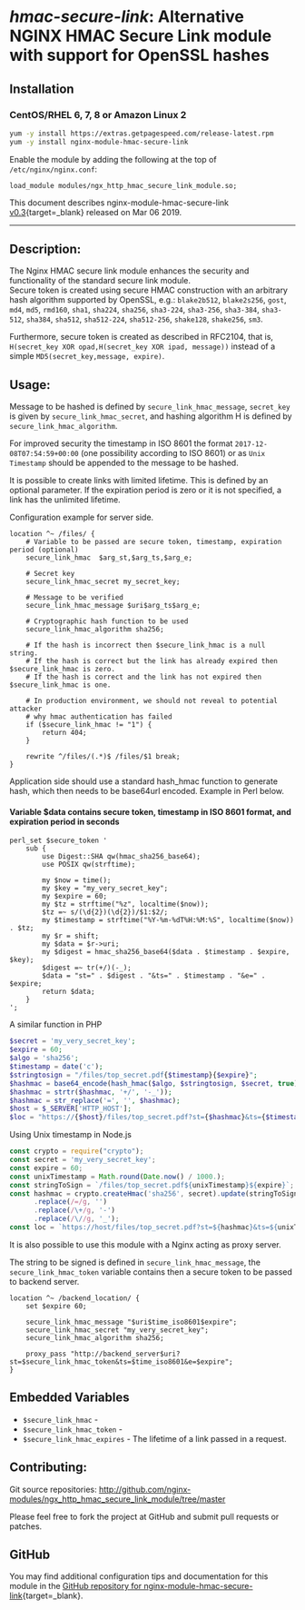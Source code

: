 # _hmac-secure-link_: Alternative NGINX HMAC Secure Link module with support for OpenSSL hashes


## Installation

### CentOS/RHEL 6, 7, 8 or Amazon Linux 2

```bash
yum -y install https://extras.getpagespeed.com/release-latest.rpm
yum -y install nginx-module-hmac-secure-link
```

Enable the module by adding the following at the top of `/etc/nginx/nginx.conf`:

```nginx
load_module modules/ngx_http_hmac_secure_link_module.so;
```


This document describes nginx-module-hmac-secure-link [v0.3](https://github.com/nginx-modules/ngx_http_hmac_secure_link_module/releases/tag/0.3){target=_blank} 
released on Mar 06 2019.
    
<hr />

## Description:

The Nginx HMAC secure link module enhances the security and functionality of the standard secure link module.  
Secure token is created using secure HMAC construction with an arbitrary hash algorithm supported by OpenSSL, e.g.:
`blake2b512`, `blake2s256`, `gost`, `md4`, `md5`, `rmd160`, `sha1`, `sha224`, `sha256`,
`sha3-224`, `sha3-256`, `sha3-384`, `sha3-512`, `sha384`, `sha512`, `sha512-224`, `sha512-256`, `shake128`, `shake256`, `sm3`.

Furthermore, secure token is created as described in RFC2104, that is,
`H(secret_key XOR opad,H(secret_key XOR ipad, message))` instead of a simple `MD5(secret_key,message, expire)`.

## Usage:

Message to be hashed is defined by `secure_link_hmac_message`, `secret_key` is given by `secure_link_hmac_secret`, and hashing algorithm H is defined by `secure_link_hmac_algorithm`.

For improved security the timestamp in ISO 8601 the format `2017-12-08T07:54:59+00:00` (one possibility according to ISO 8601) or as `Unix Timestamp` should be appended to the message to be hashed.

It is possible to create links with limited lifetime. This is defined by an optional parameter. If the expiration period is zero or it is not specified, a link has the unlimited lifetime.

Configuration example for server side.

```nginx
location ^~ /files/ {
    # Variable to be passed are secure token, timestamp, expiration period (optional)
    secure_link_hmac  $arg_st,$arg_ts,$arg_e;

    # Secret key
    secure_link_hmac_secret my_secret_key;

    # Message to be verified
    secure_link_hmac_message $uri$arg_ts$arg_e;

    # Cryptographic hash function to be used
    secure_link_hmac_algorithm sha256;

    # If the hash is incorrect then $secure_link_hmac is a null string.
    # If the hash is correct but the link has already expired then $secure_link_hmac is zero.
    # If the hash is correct and the link has not expired then $secure_link_hmac is one.

    # In production environment, we should not reveal to potential attacker
    # why hmac authentication has failed
    if ($secure_link_hmac != "1") {
        return 404;
    }

    rewrite ^/files/(.*)$ /files/$1 break;
}
```

Application side should use a standard hash_hmac function to generate hash, which then needs to be base64url encoded. Example in Perl below.

#### Variable $data contains secure token, timestamp in ISO 8601 format, and expiration period in seconds

```nginx
perl_set $secure_token '
    sub {
        use Digest::SHA qw(hmac_sha256_base64);
        use POSIX qw(strftime);

        my $now = time();
        my $key = "my_very_secret_key";
        my $expire = 60;
        my $tz = strftime("%z", localtime($now));
        $tz =~ s/(\d{2})(\d{2})/$1:$2/;
        my $timestamp = strftime("%Y-%m-%dT%H:%M:%S", localtime($now)) . $tz;
        my $r = shift;
        my $data = $r->uri;
        my $digest = hmac_sha256_base64($data . $timestamp . $expire,  $key);
        $digest =~ tr(+/)(-_);
        $data = "st=" . $digest . "&ts=" . $timestamp . "&e=" . $expire;
        return $data;
    }
';
```

A similar function in PHP

```php
$secret = 'my_very_secret_key';
$expire = 60;
$algo = 'sha256';
$timestamp = date('c');
$stringtosign = "/files/top_secret.pdf{$timestamp}{$expire}";
$hashmac = base64_encode(hash_hmac($algo, $stringtosign, $secret, true));
$hashmac = strtr($hashmac, '+/', '-_'));
$hashmac = str_replace('=', '', $hashmac);
$host = $_SERVER['HTTP_HOST'];
$loc = "https://{$host}/files/top_secret.pdf?st={$hashmac}&ts={$timestamp}&e={$expire}";
```

Using Unix timestamp in Node.js

```javascript
const crypto = require("crypto");
const secret = 'my_very_secret_key';
const expire = 60;
const unixTimestamp = Math.round(Date.now() / 1000.);
const stringToSign = `/files/top_secret.pdf${unixTimestamp}${expire}`;
const hashmac = crypto.createHmac('sha256', secret).update(stringToSign).digest('base64')
      .replace(/=/g, '')
      .replace(/\+/g, '-')
      .replace(/\//g, '_');
const loc = `https://host/files/top_secret.pdf?st=${hashmac}&ts=${unixTimestamp}&e=${expire}`;
```

It is also possible to use this module with a Nginx acting as proxy server.

The string to be signed is defined in `secure_link_hmac_message`, the `secure_link_hmac_token` variable contains then a secure token to be passed to backend server.

```nginx
location ^~ /backend_location/ {
    set $expire 60;

    secure_link_hmac_message "$uri$time_iso8601$expire";
    secure_link_hmac_secret "my_very_secret_key";
    secure_link_hmac_algorithm sha256;

    proxy_pass "http://backend_server$uri?st=$secure_link_hmac_token&ts=$time_iso8601&e=$expire";
}
```


## Embedded Variables
* `$secure_link_hmac` - 
* `$secure_link_hmac_token` - 
* `$secure_link_hmac_expires` - The lifetime of a link passed in a request.


## Contributing:

Git source repositories: http://github.com/nginx-modules/ngx_http_hmac_secure_link_module/tree/master

Please feel free to fork the project at GitHub and submit pull requests or patches.

## GitHub

You may find additional configuration tips and documentation for this module in the [GitHub repository for 
nginx-module-hmac-secure-link](https://github.com/nginx-modules/ngx_http_hmac_secure_link_module){target=_blank}.